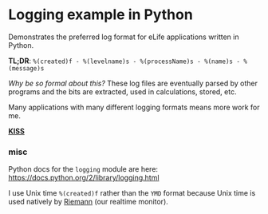 # Logging example in Python

Demonstrates the preferred log format for eLife applications written in Python.

__TL;DR__: `%(created)f - %(levelname)s - %(processName)s - %(name)s - %(message)s`

_Why be so formal about this?_ These log files are eventually parsed by other 
programs and the bits are extracted, used in calculations, stored, etc. 

Many applications with many different logging formats means more work for me. 

[__KISS__](http://en.wikipedia.org/wiki/KISS_principle)

### misc

Python docs for the `logging` module are here: https://docs.python.org/2/library/logging.html

I use Unix time `%(created)f` rather than the `YMD` format because Unix time 
is used natively by [Riemann](http://riemann.io) (our realtime monitor).
